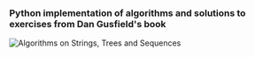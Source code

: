### Python implementation of algorithms and solutions to exercises from Dan Gusfield's book 

![Algorithms on Strings, Trees and Sequences](https://assets.cambridge.org/97805215/85194/cover/9780521585194.jpg)

